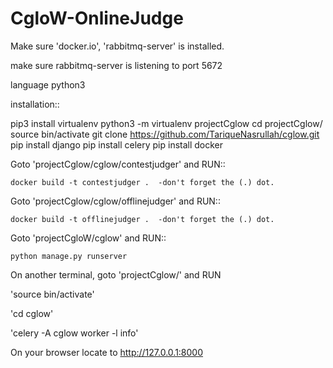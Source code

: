 # CgloW-OnlineJudge

Make sure 'docker.io', 'rabbitmq-server' is installed.

make sure rabbitmq-server is listening to port 5672

language python3

installation::

pip3 install virtualenv
python3 -m virtualenv projectCglow
cd projectCglow/
source bin/activate
git clone https://github.com/TariqueNasrullah/cglow.git
pip install django
pip install celery
pip install docker


Goto 'projectCglow/cglow/contestjudger' and RUN::

	docker build -t contestjudger .  -don't forget the (.) dot.

Goto 'projectCglow/cglow/offlinejudger' and RUN:: 

	docker build -t offlinejudger .  -don't forget the (.) dot.

Goto 'projectCgloW/cglow' and RUN::

	python manage.py runserver

On another terminal, goto 'projectCglow/' and RUN
 
'source bin/activate'

'cd cglow'

'celery -A cglow worker -l info'


On your browser locate to http://127.0.0.1:8000
